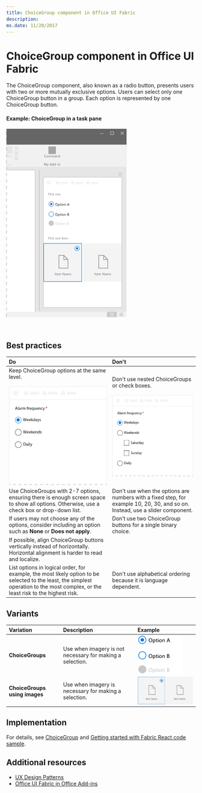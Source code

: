 ```yaml
---
title: ChoiceGroup component in Office UI Fabric
description: 
ms.date: 11/20/2017 
---
```




# ChoiceGroup component in Office UI Fabric

The ChoiceGroup component, also known as a radio button, presents users with two or more mutually exclusive options. Users can select only one ChoiceGroup button in a group. Each option is represented by one ChoiceGroup button. 
  
#### Example: ChoiceGroup in a task pane

 ![An image showing a ChoiceGroup](../images/overview-with-app-choicegroup.png)

<br/>

## Best practices

|**Do**|**Don't**|
|:------------|:--------------|
|Keep ChoiceGroup options at the same level.<br/><br/>![Do ChoiceGroup example](../images/choice-do.png)<br/>|Don't use nested ChoiceGroups or check boxes.<br/><br/>![Don't ChoiceGroup example](../images/choice-dont.png)<br/>|
|Use ChoiceGroups with 2-7 options, ensuring there is enough screen space to show all options. Otherwise, use a check box or drop-down list.|Don't use when the options are numbers with a fixed step, for example 10, 20, 30, and so on. Instead, use a slider component.|
|If users may not choose any of the options, consider including an option such as **None** or **Does not apply**.|Don’t use two ChoiceGroup buttons for a single binary choice.|
|If possible, align ChoiceGroup buttons vertically instead of horizontally. Horizontal alignment is harder to read and localize.||
|List options in logical order, for example, the most likely option to be selected to the least, the simplest operation to the most complex, or the least risk to the highest risk. |Don't use alphabetical ordering because it is language dependent.|

## Variants

|**Variation**|**Description**|**Example**|
|:------------|:--------------|:----------|
|**ChoiceGroups**|Use when imagery is not necessary for making a selection.|![ChoiceGroup variant image](../images/radio.png)<br/>|
|**ChoiceGroups using images**|Use when imagery is necessary for making a selection.|![ChoiceGroup variant with image](../images/radio-image.png)<br/>|

## Implementation

For details, see [ChoiceGroup](https://dev.office.com/fabric#/components/choicegroup) and [Getting started with Fabric React code sample](https://github.com/OfficeDev/Word-Add-in-GettingStartedFabricReact).

## Additional resources

- [UX Design Patterns](https://github.com/OfficeDev/Office-Add-in-UX-Design-Patterns-Code)
- [Office UI Fabric in Office Add-ins](office-ui-fabric.md)
